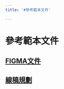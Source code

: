 ```yaml
---
title: '#參考範本文件'

---
```


# 參考範本文件
## [FIGMA文件](https://www.figma.com/design/bBHUp0TeM0yjAlkjtyxQJI/2025ver.-%E9%AB%94%E9%A9%97%E7%87%9F%E5%AD%B8%E7%94%9F%E8%A8%AD%E8%A8%88%E7%A8%BF?node-id=236-1505&t=xEuNrEWA2RE9lBtq-0)
## [線稿規劃](https://whimsical.com/4fgbHJdKhcJBxGqDxbJRXN)